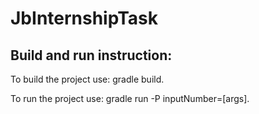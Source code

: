 <!DOCTYPE html>
<html>
    <body>
    <h1>JbInternshipTask</h1>
    <h2>Build and run instruction:</h2>
    <p>To build the project use: gradle build.</p>
    <p>To run the project use: gradle run -P inputNumber=[args].</p>
    </body>
</html>






